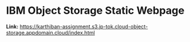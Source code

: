 # IBM Object Storage Static Webpage

**Link:** https://karthiban-assignment.s3.jp-tok.cloud-object-storage.appdomain.cloud/index.html
